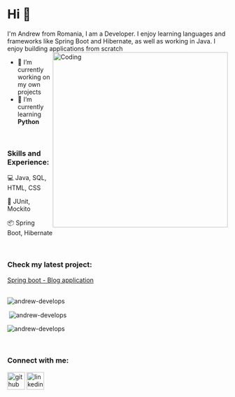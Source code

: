 
# Hi 👋
I'm Andrew from Romania, I am a Developer. I enjoy learning languages and frameworks like Spring Boot and Hibernate, as well as working in Java. I enjoy building applications from scratch
<br>
<img align="right" alt="Coding" width="400" src="https://cdn.dribbble.com/users/1162077/screenshots/3848914/programmer.gif">
- 🔭 I’m currently working on my own projects 
- 🌱 I’m currently learning **Python**

<br>

<h3 align="left">Skills and Experience:</h3>  

:computer: Java, SQL, HTML, CSS

:hammer: JUnit, Mockito

:package: Spring Boot, Hibernate




<br>

<h3 align="left">Check my latest project:</h3>  

[Spring boot - Blog application](https://github.com/Andrew-Develops/JavaProjects/tree/main/JavaBlogApp)
<br>
<br>

 



<p><img align="center" src="https://github-readme-stats.vercel.app/api/top-langs?username=andrew-develops&show_icons=true&locale=en&layout=compact" alt="andrew-develops" /></p> 

<p>&nbsp;<img align="center" src="https://github-readme-stats.vercel.app/api?username=andrew-develops&show_icons=true&locale=en" alt="andrew-develops" /></p>

<p><img align="center" src="https://github-readme-streak-stats.herokuapp.com/?user=andrew-develops&" alt="andrew-develops" /></p>

<br>

<h3 align="left">Connect with me:</h3>  

[<img src='https://cdn.jsdelivr.net/npm/simple-icons@3.0.1/icons/github.svg' alt='github' height='40'>](https://github.com/Andrew-Develops)  [<img src='https://cdn.jsdelivr.net/npm/simple-icons@3.0.1/icons/linkedin.svg' alt='linkedin' height='40'>](https://www.linkedin.com/in/cosminfuica/) 


